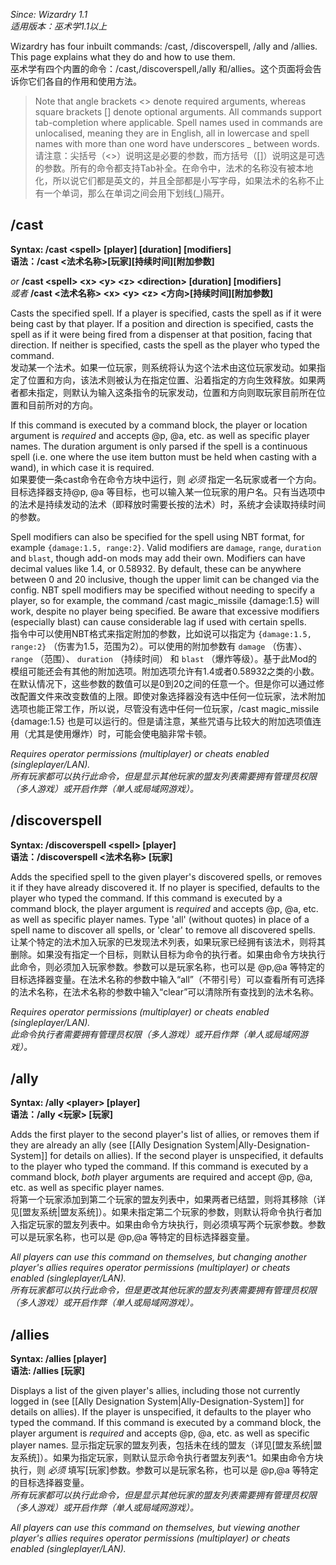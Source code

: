_Since: Wizardry 1.1_  
_适用版本：巫术学1.1以上_  

Wizardry has four inbuilt commands: /cast, /discoverspell, /ally and /allies. This page explains what they do and how to use them.  
巫术学有四个内置的命令：/cast,/discoverspell,/ally 和/allies。这个页面将会告诉你它们各自的作用和使用方法。  

> Note that angle brackets <> denote required arguments, whereas square brackets [] denote optional arguments. All commands support tab-completion where applicable. Spell names used in commands are unlocalised, meaning they are in English, all in lowercase and spell names with more than one word have underscores _ between words.  
> 请注意：尖括号（<>）说明这是必要的参数，而方括号（[]）说明这是可选的参数。所有的命令都支持Tab补全。在命令中，法术的名称没有被本地化，所以说它们都是英文的，并且全部都是小写字母，如果法术的名称不止有一个单词，那么在单词之间会用下划线(\_)隔开。  


## /cast  

**Syntax: /cast \<spell\> [player] [duration] [modifiers]**  
**语法：/cast \<法术名称\>[玩家][持续时间][附加参数]**  

_or_ **/cast \<spell\> \<x\> \<y\> \<z\> \<direction\> [duration] [modifiers]**  
_或者_ **/cast \<法术名称\> \<x\> \<y\> \<z\> \<方向\>[持续时间][附加参数]**  

Casts the specified spell. If a player is specified, casts the spell as if it were being cast by that player. If a position and direction is specified, casts the spell as if it were being fired from a dispenser at that position, facing that direction. If neither is specified, casts the spell as the player who typed the command.  
发动某一个法术。如果一位玩家，则系统将认为这个法术由这位玩家发动。如果指定了位置和方向，该法术则被认为在指定位置、沿着指定的方向生效释放。如果两者都未指定，则默认为输入这条指令的玩家发动，位置和方向则取玩家目前所在位置和目前所对的方向。

If this command is executed by a command block, the player or location argument is _required_ and accepts @p, @a, etc. as well as specific player names. The duration argument is only parsed if the spell is a continuous spell (i.e. one where the use item button must be held when casting with a wand), in which case it is required.  
如果要使一条cast命令在命令方块中运行，则 _必须_ 指定一名玩家或者一个方向。目标选择器支持@p, @a 等目标，也可以输入某一位玩家的用户名。只有当选项中的法术是持续发动的法术（即释放时需要长按的法术）时，系统才会读取持续时间的参数。  

Spell modifiers can also be specified for the spell using NBT format, for example `{damage:1.5, range:2}`. Valid modifiers are `damage`, `range`, `duration` and `blast`, though add-on mods may add their own. Modifiers can have decimal values like 1.4, or 0.58932. By default, these can be anywhere between 0 and 20 inclusive, though the upper limit can be changed via the config. NBT spell modifiers may be specified without needing to specify a player, so for example, the command /cast magic_missile {damage:1.5} will work, despite no player being specified. Be aware that excessive modifiers (especially blast) can cause considerable lag if used with certain spells.  
指令中可以使用NBT格式来指定附加的参数，比如说可以指定为 `{damage:1.5, range:2}` （伤害为1.5，范围为2）。可以使用的附加参数有 `damage` （伤害）、 `range` （范围）、 `duration` （持续时间） 和 `blast` （爆炸等级）。基于此Mod的模组可能还会有其他的附加选项。附加选项允许有1.4或者0.58932之类的小数。在默认情况下，这些参数的数值可以是0到20之间的任意一个。但是你可以通过修改配置文件来改变数值的上限。即使对象选择器没有选中任何一位玩家，法术附加选项也能正常工作，所以说，尽管没有选中任何一位玩家，/cast magic_missile {damage:1.5} 也是可以运行的。但是请注意，某些咒语与比较大的附加选项值连用（尤其是使用爆炸）时，可能会使电脑非常卡顿。  

_Requires operator permissions (multiplayer) or cheats enabled (singleplayer/LAN)._   
_所有玩家都可以执行此命令，但是显示其他玩家的盟友列表需要拥有管理员权限（多人游戏）或开启作弊（单人或局域网游戏）。_  


## /discoverspell  

**Syntax: /discoverspell \<spell\> [player]**  
**语法：/discoverspell \<法术名称\> [玩家]**  

Adds the specified spell to the given player's discovered spells, or removes it if they have already discovered it. If no player is specified, defaults to the player who typed the command. If this command is executed by a command block, the player argument is _required_ and accepts @p, @a, etc. as well as specific player names. Type 'all' (without quotes) in place of a spell name to discover all spells, or 'clear' to remove all discovered spells.
让某个特定的法术加入玩家的已发现法术列表，如果玩家已经拥有该法术，则将其删除。如果没有指定一个目标，则默认目标为命令的执行者。如果由命令方块执行此命令，则必须加入玩家参数。参数可以是玩家名称，也可以是 @p,@a 等特定的目标选择器变量。在法术名称的参数中输入“all”（不带引号）可以查看所有可选择的法术名称，在法术名称的参数中输入“clear”可以清除所有查找到的法术名称。  

_Requires operator permissions (multiplayer) or cheats enabled (singleplayer/LAN)._  
_此命令执行者需要拥有管理员权限（多人游戏）或开启作弊（单人或局域网游戏）。_  

## /ally

**Syntax: /ally \<player\> [player]**   
**语法：/ally \<玩家\> [玩家]**  

Adds the first player to the second player's list of allies, or removes them if they are already an ally (see [[Ally Designation System|Ally-Designation-System]] for details on allies). If the second player is unspecified, it defaults to the player who typed the command. If this command is executed by a command block, _both_ player arguments are required and accept @p, @a, etc. as well as specific player names.  
将第一个玩家添加到第二个玩家的盟友列表中，如果两者已结盟，则将其移除（详见[盟友系统|盟友系统]）。如果未指定第二个玩家的参数，则默认将命令执行者加入指定玩家的盟友列表中。如果由命令方块执行，则必须填写两个玩家参数。参数可以是玩家名称，也可以是 @p,@a 等特定的目标选择器变量。   

_All players can use this command on themselves, but changing another player's allies requires operator permissions (multiplayer) or cheats enabled (singleplayer/LAN)._   
_所有玩家都可以执行此命令，但是更改其他玩家的盟友列表需要拥有管理员权限（多人游戏）或开启作弊（单人或局域网游戏）。_  

## /allies  

**Syntax: /allies [player]**  
**语法: /allies [玩家]**  

Displays a list of the given player's allies, including those not currently logged in (see [[Ally Designation System|Ally-Designation-System]] for details on allies). If the player is unspecified, it defaults to the player who typed the command. If this command is executed by a command block, the player argument is _required_ and accepts @p, @a, etc. as well as specific player names.
显示指定玩家的盟友列表，包括未在线的盟友（详见[盟友系统|盟友系统]）。如果为指定玩家，则默认显示命令执行者盟友列表^1。如果由命令方块执行，则 _必须_ 填写[玩家]参数。参数可以是玩家名称，也可以是 @p,@a 等特定的目标选择器变量。  
_所有玩家都可以执行此命令，但是显示其他玩家的盟友列表需要拥有管理员权限（多人游戏）或开启作弊（单人或局域网游戏）。_  

_All players can use this command on themselves, but viewing another player's allies requires operator permissions (multiplayer) or cheats enabled (singleplayer/LAN)._
